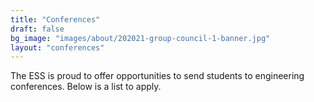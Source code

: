 ```yaml
---
title: "Conferences"
draft: false
bg_image: "images/about/202021-group-council-1-banner.jpg"
layout: "conferences"
---
```


The ESS is proud to offer opportunities to send students to engineering conferences. Below is a list to apply.
